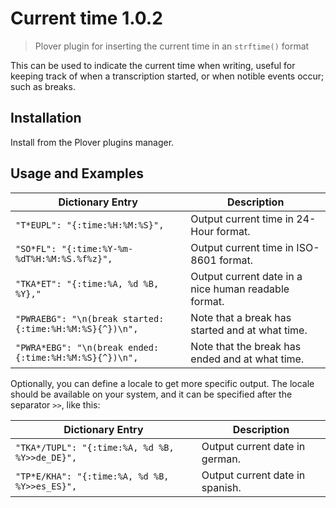 # Current time 1.0.2

> Plover plugin for inserting the current time in an `strftime()` format

This can be used to indicate the current time when writing, useful for keeping track of when a transcription started, or when notible events occur; such as breaks.

## Installation

Install from the Plover plugins manager.

## Usage and Examples

| Dictionary Entry | Description |
| ---- | ---- |
| `"T*EUPL": "{:time:%H:%M:%S}",` | Output current time in 24-Hour format. | 
| `"SO*FL": "{:time:%Y-%m-%dT%H:%M:%S.%f%z}",` | Output current time in ISO-8601 format. | 
| `"TKA*ET": "{:time:%A, %d %B, %Y},"` | Output current date in a nice human readable format. |
| `"PWRAEBG": "\n(break started: {:time:%H:%M:%S}{^})\n",` | Note that a break has started and at what time. |
| `"PWRA*EBG": "\n(break ended: {:time:%H:%M:%S}{^})\n",` | Note that the break has ended and at what time. |

Optionally, you can define a locale to get more specific output. The locale should be available on your system, and it can be specified after the separator `>>`, like this:

| Dictionary Entry | Description |
| ---- | ---- |
| `"TKA*/TUPL": "{:time:%A, %d %B, %Y>>de_DE}",` | Output current date in german. | 
| `"TP*E/KHA": "{:time:%A, %d %B, %Y>>es_ES}",` | Output current date in spanish. | 
